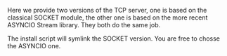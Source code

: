 Here we provide two versions of the TCP server, one is based on the classical SOCKET module, 
the other one is based on the more recent ASYNCIO Stream library. They both do the same job.

The install script will symlink the SOCKET version. You are free to chosse the ASYNCIO one.
